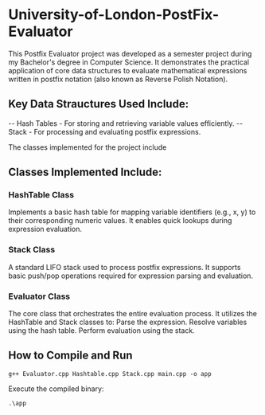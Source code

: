# University-of-London-PostFix-Evaluator

This Postfix Evaluator project was developed as a semester project during my Bachelor's degree in Computer Science. It demonstrates the practical application of core data structures to evaluate mathematical expressions written in postfix notation (also known as Reverse Polish Notation).

## Key Data Strauctures Used Include:

-- Hash Tables - For storing and retrieving variable values efficiently.
-- Stack - For processing and evaluating postfix expressions.

The classes implemented for the project include

## Classes Implemented Include:

### HashTable Class

Implements a basic hash table for mapping variable identifiers (e.g., x, y) to their corresponding numeric values. It enables quick lookups during expression evaluation.

### Stack Class

A standard LIFO stack used to process postfix expressions. It supports basic push/pop operations required for expression parsing and evaluation.

### Evaluator Class

The core class that orchestrates the entire evaluation process. It utilizes the HashTable and Stack classes to:
Parse the expression.
Resolve variables using the hash table.
Perform evaluation using the stack.

## How to Compile and Run

`g++ Evaluator.cpp Hashtable.cpp Stack.cpp main.cpp -o app`

Execute the compiled binary:

`.\app`
